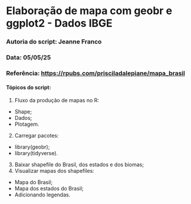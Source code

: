 # Elaboração de mapa com geobr e ggplot2 - Dados IBGE

### Autoria do script: Jeanne Franco 
### Data: 05/05/25 
### Referência: https://rpubs.com/prisciladalepiane/mapa_brasil 

#### Tópicos do script:

1. Fluxo da produção de mapas no R:
- Shape;
- Dados;
- Plotagem.
2. Carregar pacotes:
- library(geobr);
- library(tidyverse).
3. Baixar shapefile do Brasil, dos estados e dos biomas;
4. Visualizar mapas dos shapefiles:
- Mapa do Brasil;
- Mapa dos estados do Brasil;
- Adicionando legendas.


